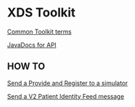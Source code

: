 # XDS Toolkit #

[Common Toolkit terms](../faq/toolkitterms.html)

[JavaDocs for API](../javadoc/index.html)

## HOW TO

[Send a Provide and Register to a simulator](../howto/pnrtosim.html)

[Send a V2 Patient Identity Feed message](../howto/pif.html)

